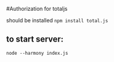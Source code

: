 #Authorization for totaljs

should be installed `npm install total.js`


## to start server:


```
node --harmony index.js
```
